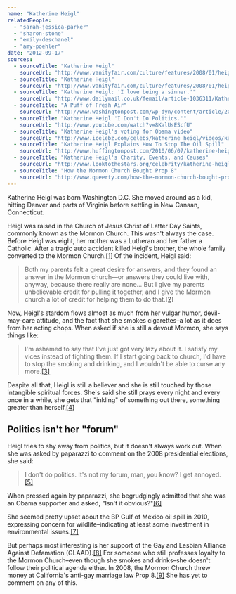 ```yaml
---
name: "Katherine Heigl"
relatedPeople:
  - "sarah-jessica-parker"
  - "sharon-stone"
  - "emily-deschanel"
  - "amy-poehler"
date: "2012-09-17"
sources:
  - sourceTitle: "Katherine Heigl"
    sourceUrl: "http://www.vanityfair.com/culture/features/2008/01/heigl200801?currentPage=2"
  - sourceTitle: "Katherine Heigl"
    sourceUrl: "http://www.vanityfair.com/culture/features/2008/01/heigl200801?currentPage=2"
  - sourceTitle: "Katherine Heigl: 'I love being a sinner.'"
    sourceUrl: "http://www.dailymail.co.uk/femail/article-1036311/Katherine-Heigl-I-love-sinner.html"
  - sourceTitle: "A Puff of Fresh Air"
    sourceUrl: "http://www.washingtonpost.com/wp-dyn/content/article/2008/01/14/AR2008011403061_pf.html"
  - sourceTitle: "Katherine Heigl 'I Don't Do Politics.'"
    sourceUrl: "http://www.youtube.com/watch?v=8KalUsEScfU"
  - sourceTitle: "Katherine Heigl's voting for Obama video"
    sourceUrl: "http://www.icelebz.com/celebs/katherine_heigl/videos/katherine_heigl_s_voting_for_obama.html"
  - sourceTitle: "Katherine Heigl Explains How To Stop The Oil Spill"
    sourceUrl: "http://www.huffingtonpost.com/2010/06/07/katherine-heigl-explains_n_603244.html"
  - sourceTitle: "Katherine Heigl's Charity, Events, and Causes"
    sourceUrl: "http://www.looktothestars.org/celebrity/katherine-heigl"
  - sourceTitle: "How the Mormon Church Bought Prop 8"
    sourceUrl: "http://www.queerty.com/how-the-mormon-church-bought-prop-8-20090202/"
---
```


Katherine Heigl was born Washington D.C. She moved around as a kid, hitting Denver and parts of Virginia before settling in New Canaan, Connecticut.

Heigl was raised in the Church of Jesus Christ of Latter Day Saints, commonly known as the Mormon Church. This wasn't always the case. Before Heigl was eight, her mother was a Lutheran and her father a Catholic. After a tragic auto accident killed Heigl's brother, the whole family converted to the Mormon Church.<a class="source-citation" href="http://www.vanityfair.com/culture/features/2008/01/heigl200801?currentPage=2" title="Katherine Heigl">[1]</a> Of the incident, Heigl said:

>Both my parents felt a great desire for answers, and they found an answer in the Mormon church—or answers they could live with, anyway, because there really are none… But I give my parents unbelievable credit for pulling it together, and I give the Mormon church a lot of credit for helping them to do that.<a class="source-citation" href="http://www.vanityfair.com/culture/features/2008/01/heigl200801?currentPage=2" title="Katherine Heigl">[2]</a>

Now, Heigl's stardom flows almost as much from her vulgar humor, devil-may-care attitude, and the fact that she smokes cigarettes–a lot as it does from her acting chops. When asked if she is still a devout Mormon, she says things like:

>I'm ashamed to say that I've just got very lazy about it. I satisfy my vices instead of fighting them. If I start going back to church, I'd have to stop the smoking and drinking, and I wouldn't be able to curse any more.<a class="source-citation" href="http://www.dailymail.co.uk/femail/article-1036311/Katherine-Heigl-I-love-sinner.html" title="Katherine Heigl: &apos;I love being a sinner.&apos;">[3]</a>

Despite all that, Heigl is still a believer and she is still touched by those intangible spiritual forces. She's said she still prays every night and every once in a while, she gets that "inkling" of something out there, something greater than herself.<a class="source-citation" href="http://www.washingtonpost.com/wp-dyn/content/article/2008/01/14/AR2008011403061_pf.html" title="A Puff of Fresh Air">[4]</a>

## Politics isn't her "forum"

Heigl tries to shy away from politics, but it doesn't always work out. When she was asked by paparazzi to comment on the 2008 presidential elections, she said:

>I don't do politics. It's not my forum, man, you know? I get annoyed.<a class="source-citation" href="http://www.youtube.com/watch?v=8KalUsEScfU" title="Katherine Heigl &apos;I Don&apos;t Do Politics.&apos;">[5]</a>

When pressed again by paparazzi, she begrudgingly admitted that she was an Obama supporter and asked, "Isn't it obvious?"<a class="source-citation" href="http://www.icelebz.com/celebs/katherine_heigl/videos/katherine_heigl_s_voting_for_obama.html" title="Katherine Heigl&apos;s voting for Obama video">[6]</a>

She seemed pretty upset about the BP Gulf of Mexico oil spill in 2010, expressing concern for wildlife–indicating at least some investment in environmental issues.<a class="source-citation" href="http://www.huffingtonpost.com/2010/06/07/katherine-heigl-explains_n_603244.html" title="Katherine Heigl Explains How To Stop The Oil Spill">[7]</a>

But perhaps most interesting is her support of the Gay and Lesbian Alliance Against Defamation (GLAAD).<a class="source-citation" href="http://www.looktothestars.org/celebrity/katherine-heigl" title="Katherine Heigl&apos;s Charity, Events, and Causes">[8]</a> For someone who still professes loyalty to the Mormon Church–even though she smokes and drinks–she doesn't follow their political agenda either. In 2008, the Mormon Church threw money at California's anti-gay marriage law Prop 8.<a class="source-citation" href="http://www.queerty.com/how-the-mormon-church-bought-prop-8-20090202/" title="How the Mormon Church Bought Prop 8">[9]</a> She has yet to comment on any of this.